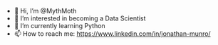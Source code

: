 - 👋 Hi, I’m @MythMoth
- 👀 I’m interested in becoming a Data Scientist
- 🌱 I’m currently learning Python
- 📫 How to reach me: https://www.linkedin.com/in/jonathan-munro/

<!---
MythMoth/MythMoth is a ✨ special ✨ repository because its `README.md` (this file) appears on your GitHub profile.
You can click the Preview link to take a look at your changes.
--->

